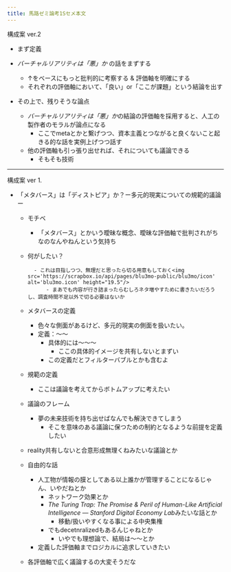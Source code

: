 ```yaml
---
title: 馬路ゼミ論考1Sセメ本文
---
```


構成案 ver.2

* まず定義

* *バーチャルリアリティは「悪」か* の話をまずする
  
  * ↑をベースにもっと批判的に考察する & 評価軸を明確にする
  * それぞれの評価軸において、「良い」or「ここが課題」という結論を出す
* その上で、残りそうな論点
  
  * *バーチャルリアリティは「悪」か*の結論の評価軸を採用すると、人工の製作者のモラルが論点になる
    * ここでmetaとかと繋げつつ、資本主義とつながると良くないこと起きる的な話を実例上げつつ話す
  * 他の評価軸も引っ張り出せれば、それについても議論できる
    * そもそも技術

---

構成案 ver 1.

* 「メタバース」は「ディストピア」か？ー多元的現実についての規範的議論ー
  
  * モチベ
    
    * 「メタバース」とかいう曖昧な概念、曖昧な評価軸で批判されがちなのなんやねんという気持ち
  * 何がしたい？
    
    ````
      - これは目指しつつ、無理だと思ったら切る用意もしておく<img src='https://scrapbox.io/api/pages/blu3mo-public/blu3mo/icon' alt='blu3mo.icon' height="19.5"/>
          - まあでも内容が行き詰まったらむしろネタ増やすために書きたいだろうし、調査時間不足以外で切る必要はないか
    ````
  
  * メタバースの定義
    
    * 色々な側面があるけど、多元的現実の側面を扱いたい。
    * 定義：〜〜
      * 具体的には〜〜〜
        * ここの具体的イメージを共有しないとまずい
      * この定義だとフィルターバブルとかも含むよ
  * 規範の定義
    
    * ここは議論を考えてからボトムアップに考えたい
  * 議論のフレーム
    
    * 夢の未来技術を持ち出せばなんでも解決できてしまう
      * そこを意味のある議論に保つための制約となるような前提を定義したい
  * reality共有しないと合意形成無理くねみたいな議論とか
  
  * 自由的な話
    
    * 人工物が情報の膜としてある以上誰かが管理することになるじゃん、いやだねとか
      * ネットワーク効果とか
      * *The Turing Trap: The Promise & Peril of Human-Like Artificial Intelligence — Stanford Digital Economy Lab*みたいな話とか
        * 移動/扱いやすくなる事による中央集権
      * でもdecetnralizedもあるんじゃねとか
        * いやでも理想論で、結局は〜〜とか
    * 定義した評価軸までロジカルに追求していきたい
  * 各評価軸で広く議論するの大変そうだな
